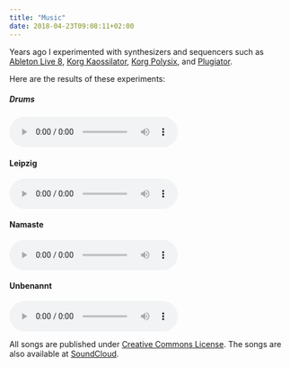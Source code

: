 ```yaml
---
title: "Music"
date: 2018-04-23T09:08:11+02:00
---
```


Years ago I experimented with synthesizers and sequencers such as [Ableton Live 8][live], [Korg Kaossilator][kaossilator], [Korg Polysix][polysix], and [Plugiator][plugiator].

Here are the results of these experiments:

##### Drums

<audio controls="controls">
    <source src="files/Drums.mp3" type="audio/mp3"/>
    <source src="files/Drums.ogg" type="audio/ogg"/>
    Your browser is too old. Go away and upgrade your Browser!
</audio>

#### Leipzig

<audio controls="controls">
    <source src="files/Leipzig.mp3" type="audio/mp3"/>
    <source src="files/Leipzig.ogg" type="audio/ogg"/>
    Your browser is too old. Go away and upgrade your Browser!
</audio>

#### Namaste

<audio controls="controls">
    <source src="files/Namaste.mp3" type="audio/mp3"/>
    <source src="files/Namaste.ogg" type="audio/ogg"/>
    Your browser is too old. Go away and upgrade your Browser!
</audio>

#### Unbenannt

<audio controls="controls">
    <source src="files/Unbenannt.mp3" type="audio/mp3"/>
    <source src="files/Unbenannt.ogg" type="audio/ogg"/>
    Your browser is too old. Go away and upgrade your Browser!
</audio>

All songs are published under [Creative Commons License][license]. The songs are also available at [SoundCloud][soundcloud].

[live]:         http://www.ableton.com/
[kaossilator]:  http://www.korg.com/kaossilator
[polysix]:      http://en.wikipedia.org/wiki/Korg_Polysix
[plugiator]:    http://www.use-audio.com/plugiator.htm
[license]:      http://creativecommons.org/licenses/by-nc/3.0
[soundcloud]:   http://soundcloud.com/weltraumschaf
